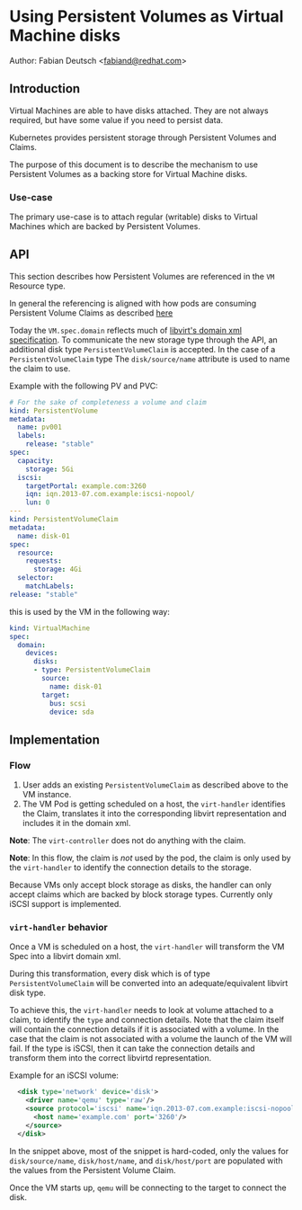 # Using Persistent Volumes as Virtual Machine disks

Author: Fabian Deutsch \<fabiand@redhat.com\>

## Introduction

Virtual Machines are able to have disks attached. They are not always required,
but have some value if you need to persist data.

Kubernetes provides persistent storage through Persistent Volumes and Claims.

The purpose of this document is to describe the mechanism to use Persistent
Volumes as a backing store for Virtual Machine disks.


### Use-case

The primary use-case is to attach regular (writable) disks to Virtual Machines
which are backed by Persistent Volumes.


## API

This section describes how Persistent Volumes are referenced in the `VM`
Resource type.

In general the referencing is aligned with how pods are consuming Persistent
Volume Claims as described [here](https://kubernetes.io/docs/api-reference/v1.5/#persistentvolumeclaimvolumesource-v1)

Today the `VM.spec.domain` reflects much of [libvirt's domain xml specification](http://libvirt.org/formatdomain.html#elementsDisks). To
communicate the new storage type through the API, an additional disk type
`PersistentVolumeClaim` is accepted. In the case of a `PersistentVolumeClaim`
type The `disk/source/name` attribute is used to name the claim to use.

Example with the following PV and PVC:

```yaml
# For the sake of completeness a volume and claim
kind: PersistentVolume
metadata:
  name: pv001
  labels:
    release: "stable"
spec:
  capacity:
    storage: 5Gi
  iscsi:
    targetPortal: example.com:3260
    iqn: iqn.2013-07.com.example:iscsi-nopool/
    lun: 0
---
kind: PersistentVolumeClaim
metadata:
  name: disk-01
spec:
  resource:
    requests:
      storage: 4Gi
  selector:
    matchLabels:
release: "stable"
```

this is used by the VM in the following way:

```yaml
kind: VirtualMachine
spec:
  domain:
    devices:
      disks:
      - type: PersistentVolumeClaim
        source:
          name: disk-01
        target:
          bus: scsi
          device: sda
```


## Implementation

### Flow

1. User adds an existing `PersistentVolumeClaim` as described above to the VM
instance.
2. The VM Pod is getting scheduled on a host, the `virt-handler`
   identifies the Claim, translates it into the corresponding
   libvirt representation and includes it in the domain xml.

**Note**: The `virt-controller` does not do anything with the claim.

**Note**: In this flow, the claim is _not_ used by the pod, the claim is only
used by the `virt-handler` to identify the connection details to the storage.

Because VMs only accept block storage as disks, the handler can only accept
claims which are backed by block storage types. Currently only iSCSI support is
implemented.


### `virt-handler` behavior

Once a VM is scheduled on a host, the `virt-handler` will transform the VM Spec
into a libvirt domain xml.

During this transformation, every disk which is of type `PersistentVolumeClaim`
will be converted into an adequate/equivalent libvirt disk type.

To achieve this, the `virt-handler` needs to look at volume attached to a
claim, to identify the `type` and connection details. Note that the claim
itself will contain the connection details if it is associated with a volume.
In the case that the claim is not associated with a volume the launch of the VM
will fail. If the type is iSCSI, then it can take the connection details and
transform them into the correct libvirtd representation.

Example for an iSCSI volume:

```xml
  <disk type='network' device='disk'>
    <driver name='qemu' type='raw'/>
    <source protocol='iscsi' name='iqn.2013-07.com.example:iscsi-nopool/2'>
      <host name='example.com' port='3260'/>
    </source>
  </disk>
```

In the snippet above, most of the snippet is hard-coded, only the values for
`disk/source/name`, `disk/host/name`, and `disk/host/port` are populated with
the values from the Persistent Volume Claim.

Once the VM starts up, `qemu` will be connecting to the target to connect the
disk.
